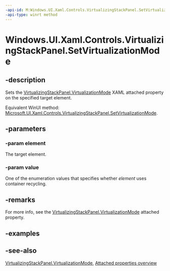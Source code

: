 ```yaml
---
-api-id: M:Windows.UI.Xaml.Controls.VirtualizingStackPanel.SetVirtualizationMode(Windows.UI.Xaml.DependencyObject,Windows.UI.Xaml.Controls.VirtualizationMode)
-api-type: winrt method
---
```


<!-- Method syntax
public void SetVirtualizationMode(Windows.UI.Xaml.DependencyObject element, Windows.UI.Xaml.Controls.VirtualizationMode value)
-->

# Windows.UI.Xaml.Controls.VirtualizingStackPanel.SetVirtualizationMode

## -description
Sets the [VirtualizingStackPanel.VirtualizationMode](virtualizingstackpanel_virtualizationmode.md) XAML attached property on the specified target element.

Equivalent WinUI method: [Microsoft.UI.Xaml.Controls.VirtualizingStackPanel.SetVirtualizationMode](/windows/winui/api/microsoft.ui.xaml.controls.virtualizingstackpanel.setvirtualizationmode).

## -parameters
### -param element
The target element.

### -param value
One of the enumeration values that specifies whether *element* uses container recycling.

## -remarks
For more info, see the [VirtualizingStackPanel.VirtualizationMode](virtualizingstackpanel_virtualizationmode.md) attached property.

## -examples

## -see-also

[VirtualizingStackPanel.VirtualizationMode](virtualizingstackpanel_virtualizationmode.md), [Attached properties overview](/windows/uwp/xaml-platform/attached-properties-overview)
